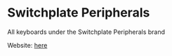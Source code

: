 # Switchplate Peripherals  
All keyboards under the Switchplate Peripherals brand

Website: [here](https://switchplate.co/)